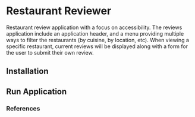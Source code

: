 # Restaurant Reviewer

Restaurant review application with a focus on accessibility. The reviews application include an application header, and a menu providing multiple ways to filter the restaurants (by cuisine, by location, etc). When viewing a specific restaurant, current reviews will be displayed along with a form for the user to submit their own review.

## Installation



## Run Application



### References
